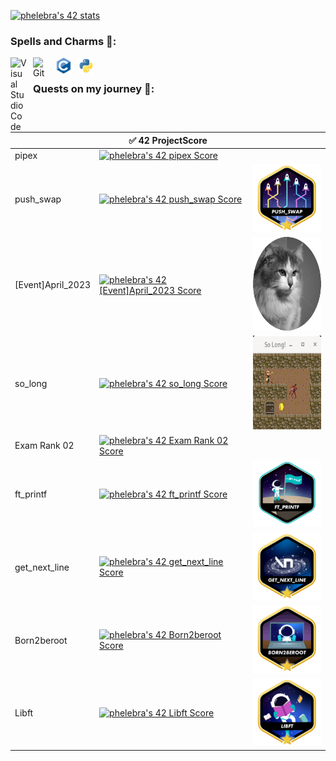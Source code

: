 <a href="https://github.com/JaeSeoKim/badge42"><img src="https://badge42.vercel.app/api/v2/cldbfjrlt00740fmeqr33x6qx/stats?cursusId=21&coalitionId=314" alt="phelebra's 42 stats" class="center"/></a>
### Spells and Charms 🔮:
<img align="left" alt="Visual Studio Code" width="26px" src="https://cdn.jsdelivr.net/gh/devicons/devicon/icons/vscode/vscode-original.svg" style="padding-right:10px;" />
<img align="left" alt="Git" width="26px" src="https://cdn.jsdelivr.net/gh/devicons/devicon/icons/git/git-original.svg" style="padding-right:10px;" />
<img align="left" alt="C" width="26px" src="https://github.com/devicons/devicon/blob/master/icons/c/c-original.svg" style="padding-right:10px;" />
<img align="left" alt="Py" width="26px" src="https://github.com/devicons/devicon/blob/v2.15.1/icons/python/python-original.svg" style="padding-right:10px;" />
<br>

### Quests on my journey 📜:
<table>
    <thead>
        <tr>
            <th colspan="3">✅ 42 ProjectScore</th>
        </tr>
    </thead>
    <tbody>
        <tr>
            <td>pipex</td>
            <td><a href="https://github.com/JaeSeoKim/badge42"><img src="https://badge42.vercel.app/api/v2/cldbfjrlt00740fmeqr33x6qx/project/3069394" alt="phelebra's 42 pipex Score" /></a></td>
          <td>  <!--     <a href="https://github.com/xhelp00/xhelp00/blob/main/push_swap-bonus.png"><img src="https://github.com/xhelp00/xhelp00/blob/main/pipex-bonus.png" alt="pipex" /></a> --> </td>
        </tr>
        <tr>
            <td>push_swap</td>
            <td><a href="https://github.com/JaeSeoKim/badge42"><img src="https://badge42.vercel.app/api/v2/cldbfjrlt00740fmeqr33x6qx/project/3041637" alt="phelebra's 42 push_swap Score" /></a></td>
             <td><a href="https://github.com/xhelp00/xhelp00/blob/main/push_swap-bonus.png"><img src="https://github.com/xhelp00/xhelp00/blob/main/push_swap-bonus.png" alt="push_swap" /></a></td>
        </tr>
         <tr>
            <td>[Event]April_2023</td>
            <td><a href="https://github.com/JaeSeoKim/badge42"><img src="https://badge42.vercel.app/api/v2/cldbfjrlt00740fmeqr33x6qx/project/3052473" alt="phelebra's 42 [Event]April_2023 Score" /></a></td>
            <td><a href="https://github.com/xhelp00/xhelp00/blob/main/norm.png"><img src="https://github.com/xhelp00/xhelp00/blob/main/norm.png" alt="norminette" width="150" height="150"/></a></td>
        </tr>
        <tr>
            <td>so_long</td>
            <td><a href="https://github.com/JaeSeoKim/badge42"><img src="https://badge42.vercel.app/api/v2/cldbfjrlt00740fmeqr33x6qx/project/2977039" alt="phelebra's 42 so_long Score" /></a></td>
            <td><a href="https://github.com/xhelp00/xhelp00/blob/main/so_long.png"><img src="https://github.com/xhelp00/xhelp00/blob/main/so_long.png" alt="ft_printf" width="150" height="150" /></a></td>
        </tr>
      <tr>
          <td>Exam Rank 02</td>
          <td><a href="https://github.com/JaeSeoKim/badge42"><img src="https://badge42.vercel.app/api/v2/cldbfjrlt00740fmeqr33x6qx/project/2990674" alt="phelebra's 42 Exam Rank 02 Score" /></a></td>
            <td> </td>
        </tr>
      <tr>
            <td>ft_printf</td>
            <td><a href="https://github.com/JaeSeoKim/badge42"><img src="https://badge42.vercel.app/api/v2/cldbfjrlt00740fmeqr33x6qx/project/2963673" alt="phelebra's 42 ft_printf Score" /></a></td>
            <td><a href="https://github.com/xhelp00/xhelp00/blob/main/ft_printf.png"><img src="https://github.com/xhelp00/xhelp00/blob/main/ft_printf.png" alt="ft_printf" /></a></td>
        </tr>
      <tr>
            <td>get_next_line</td>
            <td><a href="https://github.com/JaeSeoKim/badge42"><img src="https://badge42.vercel.app/api/v2/cldbfjrlt00740fmeqr33x6qx/project/2952061" alt="phelebra's 42 get_next_line Score" /></a></td>
            <td><a href="https://github.com/xhelp00/xhelp00/blob/main/get_next_line-bonus.png"><img src="https://github.com/xhelp00/xhelp00/blob/main/get_next_line-bonus.png" alt="get_next_line" /></a></td>
        </tr>
      <tr>
            <td>Born2beroot</td>
            <td><a href="https://github.com/JaeSeoKim/badge42"><img src="https://badge42.vercel.app/api/v2/cldbfjrlt00740fmeqr33x6qx/project/2943998" alt="phelebra's 42 Born2beroot Score" /></a></td>
            <td><a href="https://github.com/xhelp00/xhelp00/blob/main/born2beroot-bonus.png"><img src="https://github.com/xhelp00/xhelp00/blob/main/born2beroot-bonus.png" alt="born2beroot" /></a></td>
        </tr>
      <tr>
            <td>Libft</td>
            <td><a href="https://github.com/JaeSeoKim/badge42"><img src="https://badge42.vercel.app/api/v2/cldbfjrlt00740fmeqr33x6qx/project/2929037" alt="phelebra's 42 Libft Score" /></a></td>
            <td><a href="https://github.com/xhelp00/Libft"><img src="https://github.com/xhelp00/xhelp00/blob/main/libft-bonus.png" alt="libft" /></a></td>
        </tr>
</table>
